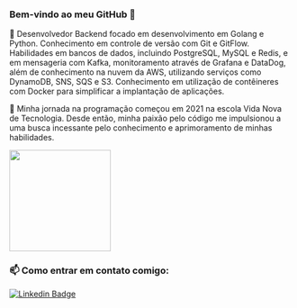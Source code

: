 ### Bem-vindo ao meu GitHub :rocket:
   
🚀 Desenvolvedor Backend focado em desenvolvimento em Golang e Python. Conhecimento em controle de versão com Git e GitFlow. Habilidades em bancos de dados, incluindo PostgreSQL, MySQL e Redis, e em mensageria com Kafka, monitoramento através de Grafana e DataDog, além de conhecimento na nuvem da AWS, utilizando serviços como DynamoDB, SNS, SQS e S3. Conhecimento em utilização de contêineres com Docker para simplificar a implantação de aplicações.

🌱 Minha jornada na programação começou em 2021 na escola Vida Nova de Tecnologia. Desde então, minha paixão pelo código me impulsionou a uma busca incessante pelo conhecimento e aprimoramento de minhas habilidades.


<p align="left">
<a href="https://github.com/LeonardoGregoriocs">
  <img height="180em" src="https://github-readme-stats.vercel.app/api/?username=LeonardoGregoriocs&count_private=true&show_icons=true"/>
</a>
</p>

### 📫 Como entrar em contato comigo:

[![Linkedin Badge](https://img.shields.io/badge/-LinkedIn-blue?style=flat-square&logo=Linkedin&logoColor=white&link=https://www.linkedin.com/in/leonardo-greg%C3%B3rio-6b8568165/)](https://www.linkedin.com/in/leonardo-greg%C3%B3rio-6b8568165/)
